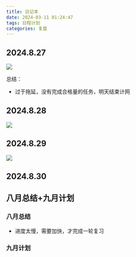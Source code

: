 ```yaml
---
title: 日记本
date: 2024-03-11 01:24:47
tags: 日程计划
categories: 复盘
---
```


## 2024.8.27

![](/img/20240827235056.jpg)

总结：

* 过于拖延，没有完成合格量的任务，明天结束计网

## 2024.8.28

![](/img/20240830153920.jpg)

## 2024.8.29

![](/img/20240830153911.jpg)

## 2024.8.30

## 八月总结+九月计划

### 八月总结

* 进度太慢，需要加快，才完成一轮复习

### 九月计划

